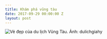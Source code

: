 ```yaml
---
title: Khám phá vũng tàu
date: 2017-09-29 00:00:00 Z
layout: post
---
```


<img src="https://cdn3.ivivu.com/2014/10/Du-lich-vung-tau-cam-nang-tu-a-den-z-iVIVU.com-1-1024x427.jpg" alt="Vẻ đẹp của du lịch Vũng Tàu. Ảnh: dulichgiahy" />
